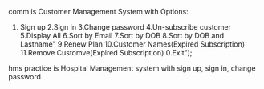 comm is Customer Management System with Options:
1. Sign up 2.Sign in 3.Change password 4.Un-subscribe customer 5.Display All 6.Sort by Email 7.Sort by DOB 8.Sort by DOB and Lastname"
9.Renew Plan 10.Customer Names(Expired Subscription) 11.Remove Customve(Expired Subscription) 0.Exit");

hms practice is Hospital Management system with sign up, sign in, change password 

